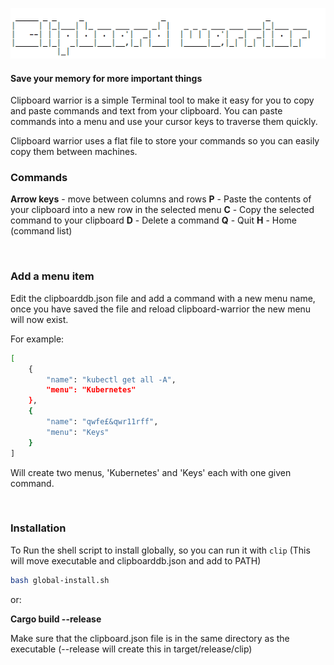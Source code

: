 
![Logo](./logo.png)
#### Save your memory for more important things

Clipboard warrior is a simple Terminal tool to make it easy for you to copy and paste commands and text from your clipboard. You can paste commands into a menu and use your cursor keys to traverse them quickly.

Clipboard warrior uses a flat file to store your commands so you can easily copy them between machines.
</br>
### Commands

**Arrow keys** - move between columns and rows
**P** - Paste the contents of your clipboard into a new row in the selected menu
**C** - Copy the selected command to your clipboard
**D** - Delete a command
**Q** - Quit
**H** - Home (command list)

</br>

### Add a menu item

Edit the clipboarddb.json file and add a command with a new menu name, once you have saved the file and reload clipboard-warrior the new menu will now exist.

For example:

```bash
[
    {
        "name": "kubectl get all -A",
        "menu": "Kubernetes"
    },
    {
        "name": "qwfe£&qwr11rff",
        "menu": "Keys"
    }
]
```
Will create two menus, 'Kubernetes' and 'Keys' each with one given command.

</br>

### Installation

To Run the shell script to install globally, so you can run it with  ```clip``` (This will move executable and clipboarddb.json and add to PATH)
```bash
bash global-install.sh
```

or: 

**Cargo build --release**

Make sure that the clipboard.json file is in the same directory as the executable 
(--release will create this in target/release/clip)

